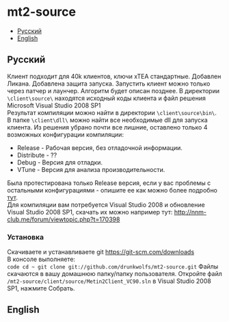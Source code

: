 # mt2-source
* [Русский](https://github.com/drunkwolfs/mt2-source#Русский)<br />
* [English](https://github.com/drunkwolfs/mt2-source#English)<br />

## Русский
Клиент подходит для 40k клиентов, ключи xTEA стандартные.
Добавлен Ликана.
Добавлена защита запуска. Запустить клиент можно только через патчер и лаунчер. Алгоритм будет описан позднее.
В директории `\client\source\` находятся исходный коды клиента и файл решения Microsoft Visual Studio 2008 SP1<br />
Результат компиляции можно найти в директории `\client\source\bin\`.<br />
В папке `\client\dll\` можно найти все необходимые dll для запуска клиента.
Из решения убрано почти все лишние, оставлено только 4 возможных конфигурации компиляции:
* Release - Рабочая версия, без отладочной информации.
* Distribute - ??
* Debug - Версия для отладки.
* VTune - Версия для анализа производительности.

Была протестирована только Release версия, если у вас проблемы с остальными конфигурациями - опишите ее как можно более подробно [тут](https://github.com/drunkwolfs/mt2-source/issues).<br />
Для компиляции вам потребуется Visual Studio 2008 и обновление Visual Studio 2008 SP1, скачать их можно например тут: http://nnm-club.me/forum/viewtopic.php?t=170398 
### Установка
Скачиваете и устанавливаете git https://git-scm.com/downloads<br />
В консоле выполняете:<br />
``code
cd ~
git clone git://github.com/drunkwolfs/mt2-source.git``
Файлы скачаются в вашу домашнюю папку/папку пользователя.
Откройте файл `/mt2-source/client/source/Metin2Client_VC90.sln` в Visual Studio 2008 SP1, нажмите Собрать.

## English

